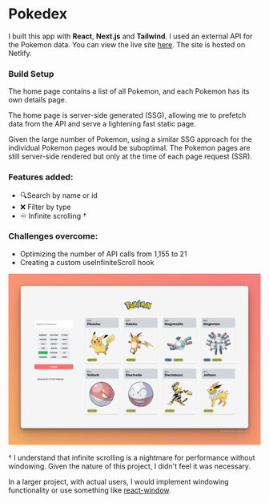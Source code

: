 # Pokedex

I built this app with **React**, **Next.js** and **Tailwind**. I used an external API for the Pokemon data. You can view the live site [here](https://pokedex-next-app.netlify.app/). The site is hosted on Netlify.

### Build Setup

The home page contains a list of all Pokemon, and each Pokemon has its own details page.

The home page is server-side generated (SSG), allowing me to prefetch data from the API and serve a lightening fast static page.

Given the large number of Pokemon, using a similar SSG approach for the individual Pokemon pages would be suboptimal. The Pokemon pages are still server-side rendered but only at the time of each page request (SSR).

### Features added:

- 🔍Search by name or id
- ❌ Filter by type
- ♾ Infinite scrolling † 

### Challenges overcome:

- Optimizing the number of API calls from 1,155 to 21
- Creating a custom useInfiniteScroll hook

<img src="screenshot.png" />

† I understand that infinite scrolling is a nightmare for performance without windowing. Given the nature of this project, I didn't feel it was necessary. 

In a larger project, with actual users,  I would implement windowing functionality or use something like [react-window](https://react-window.vercel.app/#/examples/list/fixed-size).
